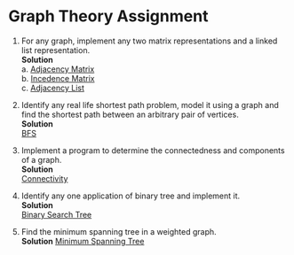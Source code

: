 # Graph Theory Assignment

1. For any graph, implement any two matrix representations and a linked list representation. <br/>
**Solution** <br/>
 a. [Adjacency Matrix](https://github.com/aanto07/graphTheoryAssignment/blob/master/graphasMatrix2.cpp) <br/>
 b. [Incedence Matrix](https://github.com/aanto07/graphTheoryAssignment/blob/master/incedenceMatrix.cpp) <br/>
 c. [Adjacency List](https://github.com/aanto07/graphTheoryAssignment/blob/master/Linkedlist.cpp) <br/>
 
2. Identify any real life shortest path problem, model it using a graph and find the shortest path between an arbitrary pair of vertices. <br/>
**Solution** <br/>
 [BFS](https://github.com/aanto07/graphTheoryAssignment/blob/master/shortestPath.cpp) <br/>
 
3. Implement a program to determine the connectedness and components of a graph. <br/>
**Solution** <br/>
[Connectivity](https://github.com/aanto07/graphTheoryAssignment/blob/master/connectivityDFS.cpp)<br/>

4. Identify any one application of binary tree and implement it. <br/>
**Solution** <br/>
[Binary Search Tree](https://github.com/aanto07/graphTheoryAssignment/blob/master/bstMap.c) <br/>

5. Find the minimum spanning tree in a weighted graph. <br/>
**Solution**
[Minimum Spanning Tree](https://github.com/aanto07/graphTheoryAssignment/blob/master/minSpanTree.cpp)

